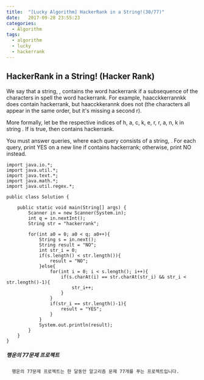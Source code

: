 ```yaml
---
title:  "[Lucky Algorithm] HackerRank in a String!(30/77)"
date:   2017-09-28 23:55:23
categories:
  - Algorithm
tags:
  - algorithm
  - lucky
  - hackerrank
---
```

## HackerRank in a String! (Hacker Rank)
We say that a string, , contains the word hackerrank if a subsequence of the characters in  spell the word hackerrank. For example, haacckkerrannkk does contain hackerrank, but haacckkerannk does not (the characters all appear in the same order, but it's missing a second r).

More formally, let  be the respective indices of h, a, c, k, e, r, r, a, n, k in string . If  is true, then  contains hackerrank.

You must answer  queries, where each query consists of a string, . For each query, print YES on a new line if contains hackerrank; otherwise, print NO instead.

```
import java.io.*;
import java.util.*;
import java.text.*;
import java.math.*;
import java.util.regex.*;

public class Solution {

    public static void main(String[] args) {
        Scanner in = new Scanner(System.in);
        int q = in.nextInt();
        String str = "hackerrank";

        for(int a0 = 0; a0 < q; a0++){
            String s = in.next();
            String result = "NO";
            int str_i = 0;
            if(s.length() < str.length()){
                result = "NO";
            }else{
                for(int i = 0; i < s.length(); i++){
                    if(s.charAt(i) == str.charAt(str_i) && str_i < str.length()-1){
                        str_i++;
                    }
                }
                if(str_i == str.length()-1){
                    result = "YES";
                }    
            }
            System.out.println(result);
        }
    }
}
```

##### 행운의 77문제 프로젝트
```
  행운의 77문제 프로젝트는 한 달동안 알고리즘 문제 77개를 푸는 프로젝트입니다.
```
